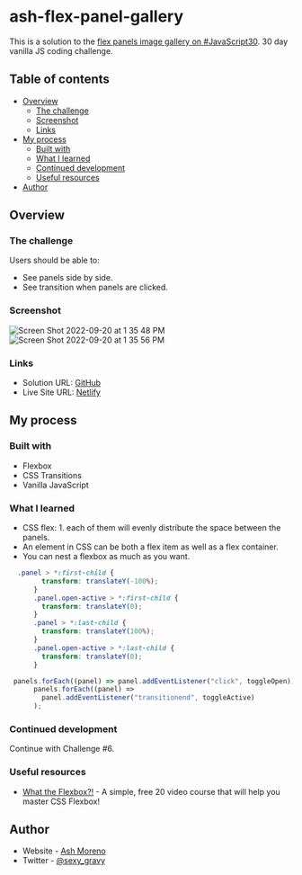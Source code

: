 # ash-flex-panel-gallery

This is a solution to the [flex panels image gallery on #JavaScript30](https://javascript30.com). 30 day vanilla JS coding challenge.

## Table of contents

- [Overview](#overview)
  - [The challenge](#the-challenge)
  - [Screenshot](#screenshot)
  - [Links](#links)
- [My process](#my-process)
  - [Built with](#built-with)
  - [What I learned](#what-i-learned)
  - [Continued development](#continued-development)
  - [Useful resources](#useful-resources)
- [Author](#author)

## Overview

### The challenge

Users should be able to:

- See panels side by side.
- See transition when panels are clicked. 

### Screenshot

![Screen Shot 2022-09-20 at 1 35 48 PM](https://user-images.githubusercontent.com/89284873/191337510-f45eab7b-0ffa-463c-8e64-f3460361841c.png)
![Screen Shot 2022-09-20 at 1 35 56 PM](https://user-images.githubusercontent.com/89284873/191337520-2c5a5d0d-2768-464e-8830-257b35758277.png)

### Links

- Solution URL: [GitHub](https://github.com/AshM10/ash-flex-panel-gallery)
- Live Site URL: [Netlify](https://ash-flex-panel.netlify.app)

## My process

### Built with

- Flexbox
- CSS Transitions
- Vanilla JavaScript

### What I learned

- CSS flex: 1. each of them will evenly distribute the space between the panels.
- An element in CSS can be both a flex item as well as a flex container. 
- You can nest a flexbox as much as you want.

```css
  .panel > *:first-child {
        transform: translateY(-100%);
      }
      .panel.open-active > *:first-child {
        transform: translateY(0);
      }
      .panel > *:last-child {
        transform: translateY(100%);
      }
      .panel.open-active > *:last-child {
        transform: translateY(0);
      }
 ```

```js
 panels.forEach((panel) => panel.addEventListener("click", toggleOpen));
      panels.forEach((panel) =>
        panel.addEventListener("transitionend", toggleActive)
      );
```

### Continued development

Continue with Challenge #6.

### Useful resources

- [What the Flexbox?!](https://flexbox.io) - A simple, free 20 video course that will help you master CSS Flexbox!

## Author

- Website - [Ash Moreno](https://www.ashmoreno.dev)
- Twitter - [@sexy_gravy](https://twitter.com/sexy_gravy)
